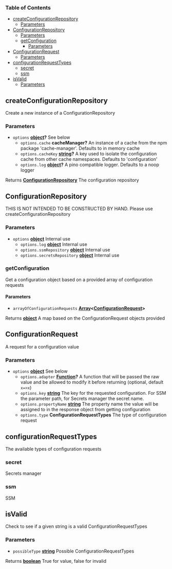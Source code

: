 <!-- Generated by documentation.js. Update this documentation by updating the source code. -->

### Table of Contents

-   [createConfigurationRepository][1]
    -   [Parameters][2]
-   [ConfigurationRepository][3]
    -   [Parameters][4]
    -   [getConfiguration][5]
        -   [Parameters][6]
-   [ConfigurationRequest][7]
    -   [Parameters][8]
-   [configurationRequestTypes][9]
    -   [secret][10]
    -   [ssm][11]
-   [isValid][12]
    -   [Parameters][13]

## createConfigurationRepository

Create a new instance of a ConfigurationRepository

### Parameters

-   `options` **[object][14]?** See below
    -   `options.cache` **cacheManager?** An instance of a cache from the npm package 'cache-manager'. Defaults to in memory cache
    -   `options.cacheKey` **[string][15]?** A key used to isolate the configuration cache from other cache namespaces. Defaults to 'configuration'
    -   `options.log` **[object][14]?** A pino compatible logger. Defaults to a noop logger

Returns **[ConfigurationRepository][16]** The configuration repository

## ConfigurationRepository

THIS IS NOT INTENDED TO BE CONSTRUCTED BY HAND. Please use createConfigurationRepository

### Parameters

-   `options` **[object][14]** Internal use
    -   `options.log` **[object][14]** Internal use
    -   `options.ssmRepository` **[object][14]** Internal use
    -   `options.secretsRepository` **[object][14]** Internal use

### getConfiguration

Get a configuration object based on a provided array of configuration requests

#### Parameters

-   `arrayOfConfigurationRequests` **[Array][17]&lt;[ConfigurationRequest][18]>** 

Returns **[object][14]** A map based on the ConfigurationRequest objects provided

## ConfigurationRequest

A request for a configuration value

### Parameters

-   `options` **[object][14]** See below
    -   `options.adapter` **[Function][19]?** A function that will be passed the raw value and be allowed to modify it before returning (optional, default `x=>x`)
    -   `options.key` **[string][15]** The key for the requested configuration. For SSM the parameter path, for Secrets manager the secret name.
    -   `options.propertyName` **[string][15]** The property name the value will be assigned to in the response object from getting configuration
    -   `options.type` **ConfigurationRequestTypes** The type of configuration request

## configurationRequestTypes

The available types of configuration requests

### secret

Secrets manager

### ssm

SSM

## isValid

Check to see if a given string is a valid ConfigurationRequestTypes

### Parameters

-   `possibleType` **[string][15]** Possible ConfigurationRequestTypes

Returns **[boolean][20]** True for value, false for invalid

[1]: #createconfigurationrepository

[2]: #parameters

[3]: #configurationrepository

[4]: #parameters-1

[5]: #getconfiguration

[6]: #parameters-2

[7]: #configurationrequest

[8]: #parameters-3

[9]: #configurationrequesttypes

[10]: #secret

[11]: #ssm

[12]: #isvalid

[13]: #parameters-4

[14]: https://developer.mozilla.org/docs/Web/JavaScript/Reference/Global_Objects/Object

[15]: https://developer.mozilla.org/docs/Web/JavaScript/Reference/Global_Objects/String

[16]: #configurationrepository

[17]: https://developer.mozilla.org/docs/Web/JavaScript/Reference/Global_Objects/Array

[18]: #configurationrequest

[19]: https://developer.mozilla.org/docs/Web/JavaScript/Reference/Statements/function

[20]: https://developer.mozilla.org/docs/Web/JavaScript/Reference/Global_Objects/Boolean
